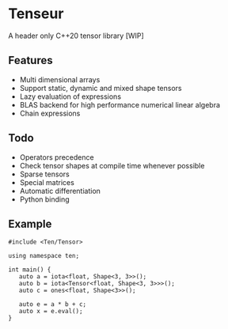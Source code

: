 # Tenseur
A header only C++20 tensor library [WIP]

## Features
- Multi dimensional arrays
- Support static, dynamic and mixed shape tensors
- Lazy evaluation of expressions
- BLAS backend for high performance numerical linear algebra
- Chain expressions

## Todo
- Operators precedence
- Check tensor shapes at compile time whenever possible
- Sparse tensors
- Special matrices
- Automatic differentiation
- Python binding

## Example
```
#include <Ten/Tensor>

using namespace ten;

int main() {
   auto a = iota<float, Shape<3, 3>>();
   auto b = iota<Tensor<float, Shape<3, 3>>>();
   auto c = ones<float, Shape<3>>();

   auto e = a * b + c;
   auto x = e.eval();
}
```
